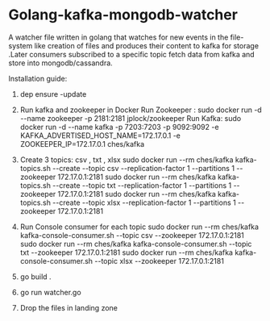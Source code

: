 # Golang-kafka-mongodb-watcher

A watcher file written  in golang that watches for new events in the file-system like creation of  files and produces their content to kafka for storage .Later consumers subscribed to a specific topic fetch data from kafka and store into mongodb/cassandra.

Installation guide:

1. dep ensure -update

2. Run kafka and zookeeper in Docker
    Run Zookeeper :  sudo docker run -d --name zookeeper -p 2181:2181 jplock/zookeeper
    Run Kafka: sudo docker run -d --name kafka -p 7203:7203 -p 9092:9092 -e KAFKA_ADVERTISED_HOST_NAME=172.17.0.1  -e ZOOKEEPER_IP=172.17.0.1 ches/kafka
3. Create 3 topics: csv , txt , xlsx
    sudo docker run --rm ches/kafka kafka-topics.sh --create --topic csv --replication-factor 1 --partitions 1 --zookeeper 172.17.0.1:2181
    sudo docker run --rm ches/kafka kafka-topics.sh --create --topic txt --replication-factor 1 --partitions 1 --zookeeper 172.17.0.1:2181
    sudo docker run --rm ches/kafka kafka-topics.sh --create --topic xlsx --replication-factor 1 --partitions 1 --zookeeper 172.17.0.1:2181
4. Run Console consumer for each topic
    sudo docker run --rm ches/kafka kafka-console-consumer.sh --topic csv --zookeeper 172.17.0.1:2181
    sudo docker run --rm ches/kafka kafka-console-consumer.sh --topic txt --zookeeper 172.17.0.1:2181
    sudo docker run --rm ches/kafka kafka-console-consumer.sh --topic xlsx --zookeeper 172.17.0.1:2181
5. go build .
6. go run watcher.go
7. Drop the files in landing zone